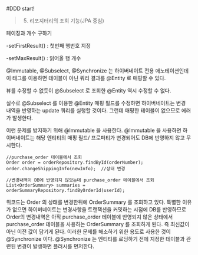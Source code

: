 #DDD start!

>5. 리포지터리의 조회 기능(JPA 중심)

페이징과 개수 구하기

-setFirstResult() : 첫번째 행번호 지정

-setMaxResult() : 읽어올 행 개수

@Immutable, @Subselect, @Synchronize 는 하이버네이트 전용 애노테이션인데 이 태그를 이용하면 테이블이 아닌 쿼리 결과를 @Entity 로 매핑할 수 있다.

뷰를 수정할 수 없듯이 @Subselect 로 조회한 @Entity 역시 수정할 수 없다.

실수로 @Subselect 를 이용한 @Entity 매핑 필드를 수정하면 하이버네이트는 변경 내역을 반영하는 update 쿼리를 실행할 것이다. 그런데 매핑한 테이블이 없으므로 에러가 발생한다.

이런 문제를 방지하기 위해 @Immutable 을 사용한다. @Immutable 을 사용하면 하이버네이트는 해당 엔티티의 매핑 필드/ 프로퍼티가 변경되어도 DB에 반영하지 않고 무시한다.

~~~
//purchase_order 테이블에서 조회
Order order = orderRepository.findById(orderNumber);
order.changeShippingInfo(newInfo);  //상태 변경

//변경내역이 DB에 반영되지 않았는데 purchase_order 테이블에서 조회
List<OrderSummary> summaries = orderSummaryRepository.findByOrderId(userId);

~~~

위코드는 Order 의 상태를 변경한뒤에 OrderSummary 를 조회하고 있다. 특별한 이유가 없으면 하이버네이트는 변경사항을 트랜잭션을 커밋하는 시점에 DB를 반영하므로 Order의
변경내역은 아직 purchase_order 테이블에 반영되지 않은 상태에서 purchase_order 테이블을 사용하는 OrderSummary 를 조회하게 된다. 즉 최신값이 아닌 이전 값이 담기게 된다.
이러한 문제를 해소하기 위한 용도로 사용한 것이 @Synchronize 이다. @Synchronize 는 엔티티를 로딩하기 전에 지정한 테이블과 관련된 변경이 발생하면 플러시를 먼저한다.